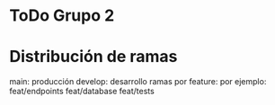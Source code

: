 # ToDo Grupo 2

# Distribución de ramas
main: producción
develop: desarrollo
ramas por feature: por ejemplo: feat/endpoints
                                feat/database
                                feat/tests